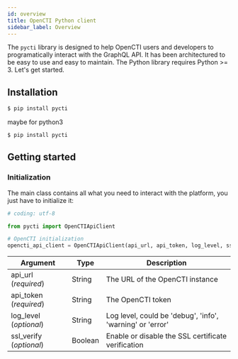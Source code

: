 ```yaml
---
id: overview
title: OpenCTI Python client
sidebar_label: Overview
---
```


The `pycti` library is designed to help OpenCTI users and developers to programatically interact with the GraphQL API. It has been architectured to be easy to use and easy to maintain. The Python library requires Python >= 3. Let's get started.

## Installation

```bash
$ pip install pycti
```

maybe for python3 
```bash
$ pip install pycti
```

## Getting started

### Initialization

The main class contains all what you need to interact with the platform, you just have to initialize it:

```python
# coding: utf-8

from pycti import OpenCTIApiClient

# OpenCTI initialization
opencti_api_client = OpenCTIApiClient(api_url, api_token, log_level, ssl_verify)
```

| Argument                   | Type               |  Description                                                        |
| -------------------------- | ------------------ | --------------------------------------------------------------------|
| api_url (*required*)       | String             |  The URL of the OpenCTI instance                                    |
| api_token (*required*)     | String             |  The OpenCTI token                                                  |
| log_level (*optional*)     | String             |  Log level, could be 'debug', 'info', 'warning' or 'error'          |
| ssl_verify (*optional*)    | Boolean            |  Enable or disable the SSL certificate verification                 |
